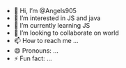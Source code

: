 - 👋 Hi, I’m @Angels905
- 👀 I’m interested in JS and java
- 🌱 I’m currently learning JS
- 💞️ I’m looking to collaborate on world
- 📫 How to reach me ...
- 😄 Pronouns: ...
- ⚡ Fun fact: ...

<!---
Angels905/Angels905 is a ✨ special ✨ repository because its `README.md` (this file) appears on your GitHub profile.
You can click the Preview link to take a look at your changes.
--->
